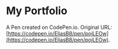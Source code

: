 # My Portfolio

A Pen created on CodePen.io. Original URL: [https://codepen.io/EliasB8/pen/pojLEOw](https://codepen.io/EliasB8/pen/pojLEOw).


